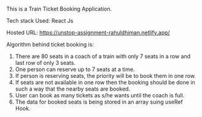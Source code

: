 This is a Train Ticket Booking Application.

Tech stack Used: React Js

Hosted URL: https://unstop-assignment-rahuldhiman.netlify.app/

Algorithm behind ticket booking is:
1. There are 80 seats in a coach of a train with only 7 seats in a row and last row of only 3 seats.
2. One person can reserve up to 7 seats at a time.
3. If person is reserving seats, the priority will be to book them in one row.
4. If seats are not available in one row then the booking should be done in such a way that the nearby
seats are booked.
5. User can book as many tickets as s/he wants until the coach is full.
6. The data for booked seats is being stored in an array suing useRef Hook.
